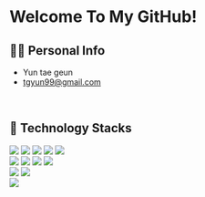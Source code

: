<div align=left>

# Welcome To My GitHub!

## 🙋‍♂️ Personal Info
- Yun tae geun
- tgyun99@gmail.com
<br/>

## 🔨 Technology Stacks
<span><img src="https://img.shields.io/badge/Python-3776AB?style=flat&logo=python&logoColor=white"/></span>
<span><img src="https://img.shields.io/badge/C%2B%2B-00599C?style=flat&logo=c%2B%2B&logoColor=white"/></span>
<span><img src="https://img.shields.io/badge/C-00599C?style=flat&logo=c&logoColor=white"/></span>
<span><img src = "https://img.shields.io/badge/java-blue?style=flat"/></span>
<span><img src="https://img.shields.io/badge/JavaScript-dbab09?style=flat&logo=javascript&logoColor=white"/></span>
<br/>
<span><img src = "https://img.shields.io/badge/springboot-%236DB33F?style=flat&logo=springboot&logoColor=white"/></span>
<span><img src = "https://img.shields.io/badge/mysql-%234479A1?style=flat&logo=mysql&logoColor=white"/></span>
<span><img src = "https://img.shields.io/badge/flask-%23000000?style=flat&logo=flask&logoColor=white"/></span>
<span><img src="https://img.shields.io/badge/docker-2496ED?style=flat-square&logo=docker&logoColor=white"/><span>
<br/>
<span><img src="https://img.shields.io/badge/HTML-e34f26?style=flat&logo=html5&logoColor=white"/></span>
<span><img src="https://img.shields.io/badge/CSS-1572b6?style=flat&logo=css3&logoColor=white"/></span>
<br/>
<span><img src="https://img.shields.io/badge/Linux-FCC624?style=flat&logo=linux&logoColor=black"/></span>


</div>
